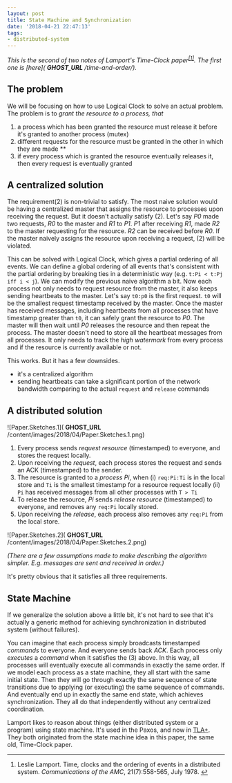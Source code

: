 ```yaml
---
layout: post
title: State Machine and Synchronization
date: '2018-04-21 22:47:13'
tags:
- distributed-system
---
```


_This is the second of two notes of Lamport's Time-Clock paper<sup class="footnote-ref"><a href="#fn1" id="fnref1">[1]</a></sup>. The first one is [here]( __GHOST_URL__ /time-and-order/)._

## The problem

We will be focusing on how to use Logical Clock to solve an actual problem. The problem is to _grant the resource to a process, that_

1. a process which has been granted the resource must release it before it's granted to another process (mutex)
2. different requests for the resource must be granted in the other in which they are made \*\*
3. if every process which is granted the resource eventually releases it, then every request is eventually granted

## A centralized solution

The requirement(2) is non-trivial to satisfy. The most naive solution would be having a centralized master that assigns the resource to processes upon receiving the request. But it doesn't actually satisfy (2). Let's say _P0_ made two requests, _R0_ to the master and _R1_ to _P1_. _P1_ after receiving _R1_, made _R2_ to the master requesting for the resource. _R2_ can be received before _R0_. If the master naively assigns the resource upon receiving a request, (2) will be violated.

This can be solved with Logical Clock, which gives a partial ordering of all events. We can define a global ordering of all events that's consistent with the partial ordering by breaking ties in a deterministic way (e.g. `t:Pi < t:Pj iff i < j`). We can modify the previous naive algorithm a bit. Now each process not only needs to request resource from the master, it also keeps sending heartbeats to the master. Let's say `t0:p0` is the first request. `t0` will be the smallest request timestamp received by the master. Once the master has received messages, including heartbeats from all processes that have timestamp greater than `t0`, it can safely grant the resource to _P0_. The master will then wait until _P0_ releases the resource and then repeat the process. The master doesn't need to store all the heartbeat messages from all processes. It only needs to track the _high watermark_ from every process and if the resource is currently available or not.

This works. But it has a few downsides.

- it's a centralized algorithm
- sending heartbeats can take a significant portion of the network bandwidth comparing to the actual `request` and `release` commands

## A distributed solution

![Paper.Sketches.1]( __GHOST_URL__ /content/images/2018/04/Paper.Sketches.1.png)

1. Every process sends _request resource_ (timestamped) to everyone, and stores the request locally.
2. Upon receiving the _request_, each process stores the request and sends an ACK (timestamped) to the sender.
3. The resource is granted to a _process Pi_, when (i) `req:Pi:Ti` is in the local store and `Ti` is the smallest timestamp for a resource request locally (ii) `Pi` has received messages from all other processes with `T > Ti`
4. To release the resource, _Pi_ sends _release resource_ (timestamped) to everyone, and removes any `req:Pi` locally stored.
5. Upon receiving the _release_, each process also removes any `req:Pi` from the local store.

![Paper.Sketches.2]( __GHOST_URL__ /content/images/2018/04/Paper.Sketches.2.png)

_(There are a few assumptions made to make describing the algorithm simpler. E.g. messages are sent and received in order.)_

It's pretty obvious that it satisfies all three requirements.

## State Machine

If we generalize the solution above a little bit, it's not hard to see that it's actually a generic method for achieving synchronization in distributed system (without failures).

You can imagine that each process simply broadcasts timestamped _commands_ to everyone. And everyone sends back _ACK_. Each process only _executes_ a _command_ when it satisfies the (3) above. In this way, all processes will eventually execute all commands in exactly the same order. If we model each process as a state machine, they all start with the same initial state. Then they will go through exactly the same sequence of state transitions due to applying (or executing) the same sequence of commands. And eventually end up in exactly the same end state, which achieves synchronization. They all do that independently without any centralized coordination.

Lamport likes to reason about things (either distributed system or a program) using state machine. It's used in the Paxos, and now in [TLA+](https://lamport.azurewebsites.net/tla/tla.html). They both originated from the state machine idea in this paper, the same old, Time-Clock paper.

* * *
<section class="footnotes">
<ol class="footnotes-list">
<li id="fn1" class="footnote-item">
<p>Leslie Lamport. Time, clocks and the ordering of events in a distributed system. <em>Communications of the AMC</em>, 21(7):558-565, July 1978. <a href="#fnref1" class="footnote-backref">↩︎</a></p>
</li>
</ol>
</section><!--kg-card-end: markdown-->